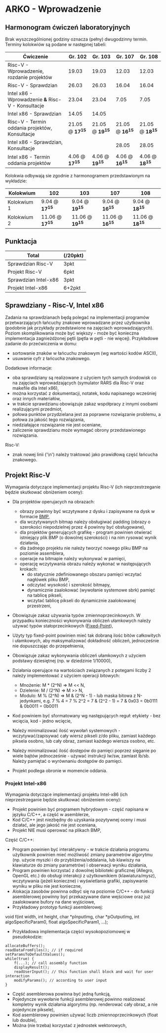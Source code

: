 # ARKO - Wprowadzenie

## Harmonogram ćwiczeń laboratoryjnych

Brak wyszczególnionej godziny oznacza (pełny) dwugodzinny termin. Terminy kolokwiów są podane w następnej tabeli:

Ćwiczenie | Gr. 102 | Gr. 103 | Gr. 107 | Gr. 108
-|-|-|-|-
Risc-V - Wprowadzenie, rozdanie projektów | 19.03 | 19.03 | 12.03 | 12.03
Risc-V - Sprawdzian | 26.03 | 26.03 | 16.04 | 16.04
Intel x86 - Wprowadzenie **&** Risc-V - Konsultacje | 23.04 | 23.04 | 7.05 | 7.05
Intel x86 - Sprawdzian	| 14.05 | 14.05 | | 
Risc-V - Termin oddania projektów, Konsultacje	| 21.05 @ **17<sup>15</sup>** | 21.05 @ **19<sup>15</sup>** | 21.05 @ **16<sup>15</sup>** | 21.05 @ **18<sup>15</sup>**
Intel x86 - Sprawdzian, Konsultacje	| | | 28.05 | 28.05
Intel x86 - Termin oddania projektów | 4.06 @ **17<sup>15</sup>** | 4.06 @ **19<sup>15</sup>** | 4.06 @ **16<sup>15</sup>** | 4.06 @ **18<sup>15</sup>**

Kolokwia odbywają sie zgodnie z harmonogramem przedstawionym na wykładzie:

Kolokwium | 102 | 103 | 107 | 108
-|-|-|-|-
Kolokwium 1 | 9.04 @ **17<sup>15</sup>** | 9.04 @ **19<sup>15</sup>** | 9.04 @ **16<sup>15</sup>** | 9.04 @ **18<sup>15</sup>**
Kolokwium 2 | 11.06 @ **17<sup>15</sup>** | 11.06 @ **19<sup>15</sup>** | 11.06 @ **16<sup>15</sup>** | 11.06 @ **18<sup>15</sup>**

## Punktacja
Total | (/20pkt)
-|-
Sprawdzian Risc-V | 3pkt
Projekt Risc-V | 6pkt
Sprawdzian Intel-x86 | 3pkt
Projekt Intel-x86 | 6+2pkt


## Sprawdziany - Risc-V, Intel x86
Zadania na sprawdzianach będą polegać na implementacji programów przetwarzających łańcuchy znakowe wprowadzane przez użytkownika (podobnie jak przykłady przedstawione na zajęciach wprowadzających). Poziom skomplikowania może być większy - może być konieczna implementacja zagnieżdżonej pętli (pętla w pętli - nie więcej). Przykładowe zadanie do przećwiczenia w domu:
  - sortowanie znaków w łańcuchu znakowym (wg wartości kodów ASCII),
  - usuwanie cyfr z łańcucha znakowego.

Dodatkowe informacje:
- oba sprawdziany są realizowane z użyciem tych samych środowisk co na zajęciach wprowadzających (symulator RARS dla Risc-V oraz makefile dla Intel x86),
- można korzystać z dokumentacji, notatek, kodu napisanego wcześniej oraz innych materiałów,
- w trakcie sprawdzianu obowiązuje zakaz współpracy z innymi osobami realizującymi przedmiot, 
- połowa punktów przydzielana jest za poprawne rozwiązanie problemu, a połowa za jakość tego rozwiązania, 
- niedziałające rozwiązanie nie jest oceniane,
- zaliczenie sprawdzianu może wymagać obrony przedstawionego rozwiązania.

Risc-V:
  - znak nowej linii ('\n') należy traktować jako prawidłową część łańcucha znakowego.

## Projekt Risc-V
Wymagania dotyczące implementacji projektu Risc-V (ich nieprzestrzeganie będzie skutkować obniżeniem oceny):

- Dla projektów operujacych na obrazach:
  - obrazy powinny być wczytywane z dysku i zapisywane na dysk w formacie [BMP](https://en.wikipedia.org/wiki/BMP_file_format),
  - dla wczytywanych bitmap należy obsługiwać padding (obrazy o szerokości niepodzielnej przez 4 powinny być obsługowane),
  - dla projektów generujących grafikę - program powinien otwierać istniejący plik BMP (o dowolnej szerokości) i na nim rysować wynik działania,
  - dla żadnego projektu nie należy tworzyć nowego pliku BMP na poziomie assemblera,
  - operacje na bitmapie należy wykonywać w pamięci,
  - operację wczytywania obrazu należy wykonać w następujących krokach:
    - do statycznie zdefiniowanego obszaru pamięci wczytać nagłówek pliku BMP,
	- odczytać wysokość i szerokość bitmapy,
	- dynamicznie zaalokować (wywołanie systemowe sbrk) pamięć na tablicę pikseli,
	- wczytać tablicę pikseli do dynamicznie zaalokowanej przestrzeni,
  
- Obowiązuje zakaz używania typów zmiennoprzecinkowych. W przypadku konieczności wykonywania obliczeń ułamkowych należy używać typów stałoprzecinkowych ([Fixed-Point](Fixed-Point-Arithmetics.md)),
- Użyty typ fixed-point powinien mieć tak dobraną ilośc bitów całkowitych i ułamkowych, aby maksymalizować dokładność obliczeń, jednocześnie nie dopuszczając do przepełnienia,
- Obowiązuje zakaz wykonywania obliczeń ułamkowych z użyciem podstawy dziesiętnej (np. w dziedzinie 1/10000),

- Działania operujące na wartościach związanych z potegami liczby 2 należy implementować z użyciem operacji bitowych:
  - Mnożenie: M * (2^N) => M << N,
  - Dzielenie: M / (2^N) => M >> N,
  - Modulo: M % (2^N) => M & (2^N - 1) - lub maska bitowa z N-jedynkami, e.g. 7 % 4 = 7 % 2^2 = 7 & (2^2 - 1) = 7 & 0x03 = 0b0111 & 0b0011 = 0b0011

- Kod powiniem być sformatowany wg następujących reguł: etykiety - bez wcięcia, kod - jedno wcięcie,

- Należy minimalizować ilość wywołań systemowych - wczytywać/zapisywać cały wiersz pikseli z/do pliku, zamiast każdego piksela osobno, lub cały obraz, zamiast każdego wiersza osobno, etc.
- Należy minimalizować ilość dostępów do pamięci poprzez sięganie po wiele bajtów jednocześnie - używać instrukcji lw/sw, zamiast lb/sb. Należy pamiętać o wyrównaniu dostępów do pamięci.

- Projekt podlega obronie w momencie oddania. 

### Projekt Intel-x86
Wymagania dotyczące implementacji projektu Intel-x86 (ich nieprzestrzeganie będzie skutkować obniżeniem oceny):
- Projekt powinien być programem hybrydowym - część napisana w języku C/C++, a część w asemblerze,
- Kod C/C++ jest niezbędny do uzyskania pozytywnej oceny i musi działać, ale jego jakość nie jest oceniana,
- Projekt NIE musi operować na plikach BMP,

Część C/C++:
- Program powinien być interaktywny - w trakcie działania programu użytkownik powinien mieć możliwość zmiany parametrów algorytmu (np. użycie myszki i do przybliżenia/oddalania, lub klawiszy na klawiaturze do zmiany parametrów) i obserwacji wyniku działania,
- Program powinien korzystać z dowolnej biblioteki graficznej (Allegro, OpenGL etc.) do obsługi interakcji z użytkownikiem (klawiatura/mysz), wczytywania (jeżeli konieczne) i wyświetlania grafiki, zapisywanie wyniku w pliku nie jest konieczne,
- Alokacja zasobów powinna odbyć się na poziomie C/C++ - do funkcji asemblerowej powinny być przekazywane dane wejściowe oraz już zaalokowane bufory na dane wyjściowe,
- Przykładowy prototyp funkcji asemblerowej:

void f(int width, int height, char *pInputImg, char *pOutputImg, int algoSpecificParam0, float algoSpecificParam1, ...);

- Przykładowa implementacja części wysokopoziomowej w pseudokodzie:
 
````{verbatim}
allocateBuffers();
readDataFromFiles(); // if required
setParamsToDefaultValues();
while(true) {
	f(...); // call assembly function
	displayResult();
	readUserInput(); // this function shall block and wait for user interaction
	modifyParams(); // according to user input
}
````

- Część asemblerowa powinna być jedną funkcją,
- Pojedyncze wywołanie funkcji asemblerowej powinno realizować kompletny wynik działania algorytmu (np. renderować cały obraz, a nie pojedyncze piksele), 
- Kod asemblerowy powinien używać liczb zmiennoprzecinkowych (float lub double),
- Można (nie trzeba) korzystać z jednostek wektorowych,
